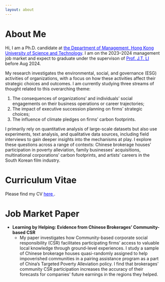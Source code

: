 ```yaml
---
layout: about 
---
```


# About Me
Hi, I am a Ph.D. candidate at <a href="https://mgmt.hkust.edu.hk/" target="_blank" style="color:blue"> the Department of Management, Hong Kong University of Science and Technology</a>. I am on the 2023–2024 management job market and expect to graduate under the supervison of <a href="https://mgmt.hkust.edu.hk/faculty-and-staff/directory/mnjtli" target="_blank" style="color:blue"> Prof. J.T. LI</a> before Aug 2024.

My research investigates the environmental, social, and governance (ESG) activities of organizations, with a focus on how these activities affect their strategic choices and outcomes. I am currently studying three streams of thought related to this overarching theme: 
 1. The consequences of organizations’ and individuals’ social engagements on their business operations or career trajectories;
 2. The impact of executive succession planning on firms’ strategic choices;
 3. The influence of climate pledges on firms’ carbon footprints.

I primarily rely on quantitative analysis of large-scale datasets but also use experiments, text analysis, and qualitative data sources, including field interviews to gain deeper insights into the mechanisms at play. I explore these questions across a range of contexts: Chinese brokerage houses’ participation in poverty alleviation, family businesses’ acquisitions, multinational corporations’ carbon footprints, and artists’ careers in the South Korean film industry.
<br/>

# Curriculum Vitae
Please find my CV <a href="https://hkustconnect-my.sharepoint.com/:b:/g/personal/jlieu_connect_ust_hk/EfixOlMuMsVHlJ2nNK6Bt7QBlldsUT7tRX0MTROuc_RYXw?e=cdnzO3" target="_blank" style="color:blue"> here </a>. 

# Job Market Paper
* <b>Learning by Helping: Evidence from Chinese Brokerages’ Community-based CSR</b> 
  *  My paper investigates how Community-based corporate social responsibility (CSR) facilitates participating firms’ access to valuable local knowledge through ground-level experiences. I study a sample of Chinese brokerage houses quasi-randomly assigned to help impoverished communities in a pairing assistance program as a part of China’s Targeted Poverty Alleviation policy. I find that brokerages’ community CSR participation increases the accuracy of their forecasts for companies' future earnings in the regions they helped.
